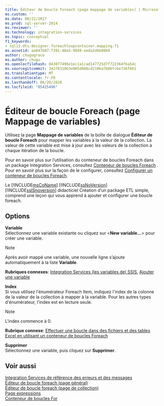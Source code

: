 ```yaml
---
title: Éditeur de boucle foreach (page mappage de variables) | Microsoft Docs
ms.custom: ''
ms.date: 08/22/2017
ms.prod: sql-server-2014
ms.reviewer: ''
ms.technology: integration-services
ms.topic: conceptual
f1_keywords:
- sql12.dts.designer.foreachloopcontainer.mapping.f1
ms.assetid: aa847b87-f391-48a5-9849-eeda2d6b00b9
author: chugugrace
ms.author: chugu
ms.openlocfilehash: 043077496e1ec1a1cad147725d7f722364f6a54c
ms.sourcegitcommit: 34278310b3e005d008cd2106a7b86fc6e736f661
ms.translationtype: MT
ms.contentlocale: fr-FR
ms.lasthandoff: 06/26/2020
ms.locfileid: "85425496"
---
```

# <a name="foreach-loop-editor-variable-mappings-page"></a>Éditeur de boucle Foreach (page Mappage de variables)
  Utilisez la page **Mappage de variables** de la boîte de dialogue **Éditeur de boucle Foreach** pour mapper les variables à la valeur de la collection. La valeur de cette variable est mise à jour avec les valeurs de la collection à chaque itération de la boucle.  
  
 Pour en savoir plus sur l’utilisation du conteneur de boucles Foreach dans un package Integration Services, consultez [Conteneur de boucles Foreach](control-flow/foreach-loop-container.md) . Pour en savoir plus sur la façon de le configurer, consultez [Configurer un conteneur de boucles Foreach](../../2014/integration-services/configure-a-foreach-loop-container.md).  
  
 Le [!INCLUDE[msCoName](../includes/msconame-md.md)] [!INCLUDE[ssNoVersion](../includes/ssnoversion-md.md)] [!INCLUDE[ssISnoversion](../includes/ssisnoversion-md.md)] didacticiel Création d’un package ETL simple, comprend une leçon qui vous apprend à ajouter et configurer une boucle foreach.  
  
## <a name="options"></a>Options  
 **Variable**  
 Sélectionnez une variable existante ou cliquez sur \<**New variable...**> pour créer une variable.  
  
> [!NOTE]  
>  Après avoir mappé une variable, une nouvelle ligne s’ajoute automatiquement à la liste **Variable**.  
  
 **Rubriques connexes**: [Integration Services &#40;les variables de&#41; SSIS](integration-services-ssis-variables.md), [Ajouter une variable](../../2014/integration-services/add-variable.md)  
  
 **Index**  
 Si vous utilisez l'énumérateur Foreach Item, indiquez l'index de la colonne de la valeur de la collection à mapper à la variable. Pour les autres types d'énumérateur, l'index est en lecture seule.  
  
> [!NOTE]  
>  L'index commence à 0.  
  
 **Rubrique connexe**: [Effectuer une boucle dans des fichiers et des tables Excel en utilisant un conteneur de boucles Foreach](control-flow/loop-through-excel-files-and-tables-by-using-a-foreach-loop-container.md)  
  
 **Supprimer**  
 Sélectionnez une variable, puis cliquez sur **Supprimer**.  
  
## <a name="see-also"></a>Voir aussi  
 [Integration Services de référence des erreurs et des messages](../../2014/integration-services/integration-services-error-and-message-reference.md)   
 [Éditeur de boucle foreach &#40;page général&#41;](general-page-of-integration-services-designers-options.md)   
 [Éditeur de boucle foreach &#40;page de collection&#41;](../../2014/integration-services/foreach-loop-editor-collection-page.md)   
 [Page expressions](expressions/expressions-page.md)   
 [Conteneur de boucles For](control-flow/for-loop-container.md)  
  
  
